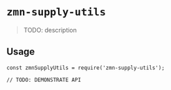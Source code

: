 # `zmn-supply-utils`

> TODO: description

## Usage

```
const zmnSupplyUtils = require('zmn-supply-utils');

// TODO: DEMONSTRATE API
```
